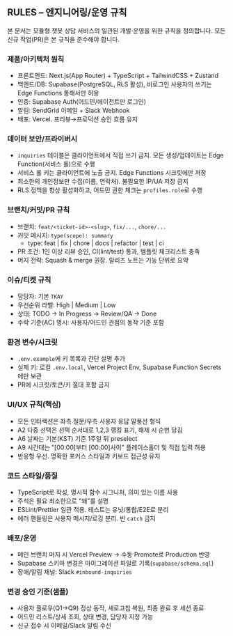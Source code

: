 ## RULES – 엔지니어링/운영 규칙

본 문서는 모듈형 챗봇 상담 서비스의 일관된 개발·운영을 위한 규칙을 정의합니다. 모든 신규 작업(PR)은 본 규칙을 준수해야 합니다.

### 제품/아키텍처 원칙
- 프론트엔드: Next.js(App Router) + TypeScript + TailwindCSS + Zustand
- 백엔드/DB: Supabase(PostgreSQL, RLS 활성), 비로그인 사용자의 쓰기는 Edge Functions 통해서만 허용
- 인증: Supabase Auth(어드민/에이전트만 로그인)
- 알림: SendGrid 이메일 + Slack Webhook
- 배포: Vercel. 프리뷰→프로덕션 승인 흐름 유지

### 데이터 보안/프라이버시
- `inquiries` 테이블은 클라이언트에서 직접 쓰기 금지. 모든 생성/업데이트는 Edge Function(서비스 롤)으로 수행
- 서비스 롤 키는 클라이언트에 노출 금지. Edge Functions 시크릿에만 저장
- 최소한의 개인정보만 수집(이름, 연락처). 불필요한 IP/UA 저장 금지
- RLS 정책을 항상 활성화하고, 어드민 권한 체크는 `profiles.role`로 수행

### 브랜치/커밋/PR 규칙
- 브랜치: `feat/<ticket-id>-<slug>`, `fix/...`, `chore/...`
- 커밋 메시지: `type(scope): summary`
  - type: feat | fix | chore | docs | refactor | test | ci
- PR 조건: 1인 이상 리뷰 승인, CI(lint/test) 통과, 템플릿 체크리스트 충족
- 머지 전략: Squash & merge 권장. 릴리즈 노트는 기능 단위로 요약

### 이슈/티켓 규칙
- 담당자: 기본 `TKAY`
- 우선순위 라벨: High | Medium | Low
- 상태: TODO → In Progress → Review/QA → Done
- 수락 기준(AC) 명시: 사용자/어드민 관점의 동작 기준 포함

### 환경 변수/시크릿
- `.env.example`에 키 목록과 간단 설명 추가
- 실제 키: 로컬 `.env.local`, Vercel Project Env, Supabase Function Secrets에만 보관
- PR에 시크릿/토큰/키 절대 포함 금지

### UI/UX 규칙(핵심)
- 모든 인터랙션은 좌측 질문/우측 사용자 응답 말풍선 형식
- A2 다중 선택은 선택 순서대로 1,2,3 랭킹 표기, 해제 시 순번 당김
- A6 날짜는 기본(KST) 기준 1주일 뒤 preselect
- A9 시간대는 "[00:00]부터 [00:00]사이" 플레이스홀더 및 직접 입력 허용
- 반응형 우선. 명확한 포커스 스타일과 키보드 접근성 유지

### 코드 스타일/품질
- TypeScript로 작성, 명시적 함수 시그니처, 의미 있는 이름 사용
- 주석은 필요 최소한으로 "왜"를 설명
- ESLint/Prettier 일관 적용. 테스트는 유닛/통합/E2E로 분리
- 에러 핸들링은 사용자 메시지/로깅 분리. 빈 `catch` 금지

### 배포/운영
- 메인 브랜치 머지 시 Vercel Preview → 수동 Promote로 Production 반영
- Supabase 스키마 변경은 마이그레이션 파일로 기록(`supabase/schema.sql`)
- 장애/알림 채널: Slack `#inbound-inquiries`

### 변경 승인 기준(샘플)
- 사용자 플로우(Q1→Q9) 정상 동작, 새로고침 복원, 최종 완료 후 세션 종료
- 어드민 리스트/상세 조회, 상태 변경, 담당자 지정 가능
- 신규 접수 시 이메일/Slack 알림 수신

